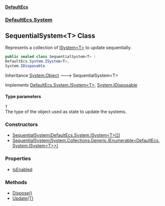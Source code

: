 #### [DefaultEcs](./index.md 'index')
### [DefaultEcs.System](./DefaultEcs-System.md 'DefaultEcs.System')
## SequentialSystem&lt;T&gt; Class
Represents a collection of [ISystem&lt;T&gt;](./DefaultEcs-System-ISystem-T-.md 'DefaultEcs.System.ISystem&lt;T&gt;') to update sequentially.  
```csharp
public sealed class SequentialSystem<T> :
DefaultEcs.System.ISystem<T>,
System.IDisposable
```
Inheritance [System.Object](https://docs.microsoft.com/en-us/dotnet/api/System.Object 'System.Object') &#129106; SequentialSystem&lt;T&gt;  

Implements [DefaultEcs.System.ISystem&lt;](./DefaultEcs-System-ISystem-T-.md 'DefaultEcs.System.ISystem&lt;T&gt;')[T](#DefaultEcs-System-SequentialSystem-T--T 'DefaultEcs.System.SequentialSystem&lt;T&gt;.T')[&gt;](./DefaultEcs-System-ISystem-T-.md 'DefaultEcs.System.ISystem&lt;T&gt;'), [System.IDisposable](https://docs.microsoft.com/en-us/dotnet/api/System.IDisposable 'System.IDisposable')  
#### Type parameters
<a name='DefaultEcs-System-SequentialSystem-T--T'></a>
`T`  
The type of the object used as state to update the systems.  
  
### Constructors
- [SequentialSystem(DefaultEcs.System.ISystem&lt;T&gt;[])](./DefaultEcs-System-SequentialSystem-T--SequentialSystem(DefaultEcs-System-ISystem-T---).md 'DefaultEcs.System.SequentialSystem&lt;T&gt;.SequentialSystem(DefaultEcs.System.ISystem&lt;T&gt;[])')
- [SequentialSystem(System.Collections.Generic.IEnumerable&lt;DefaultEcs.System.ISystem&lt;T&gt;&gt;)](./DefaultEcs-System-SequentialSystem-T--SequentialSystem(System-Collections-Generic-IEnumerable-DefaultEcs-System-ISystem-T--).md 'DefaultEcs.System.SequentialSystem&lt;T&gt;.SequentialSystem(System.Collections.Generic.IEnumerable&lt;DefaultEcs.System.ISystem&lt;T&gt;&gt;)')
### Properties
- [IsEnabled](./DefaultEcs-System-SequentialSystem-T--IsEnabled.md 'DefaultEcs.System.SequentialSystem&lt;T&gt;.IsEnabled')
### Methods
- [Dispose()](./DefaultEcs-System-SequentialSystem-T--Dispose().md 'DefaultEcs.System.SequentialSystem&lt;T&gt;.Dispose()')
- [Update(T)](./DefaultEcs-System-SequentialSystem-T--Update(T).md 'DefaultEcs.System.SequentialSystem&lt;T&gt;.Update(T)')
